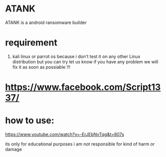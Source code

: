# ATANK
ATANK is a android ransomware builder

# requirement

1. kali linux or parrot os because i don't test it on any other Linux distribution but you can try let us know if you have any problem we will fix it as soon as possiable !!!

# https://www.facebook.com/Script1337/
# how to use:

https://www.youtube.com/watch?v=-ErJEbNvTqg&t=807s

its only for educational purposes i am not responsible for kind of harm or damage
